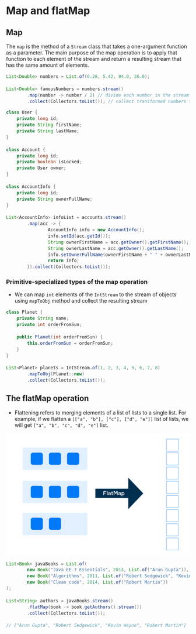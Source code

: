 # Map and flatMap

## Map

The `map` is the method of a `Stream` class that takes a one-argument function as a parameter. The main purpose of the map operation is to apply that function to each element of the stream and return a resulting stream that has the same amount of elements.

```java
List<Double> numbers = List.of(6.28, 5.42, 84.0, 26.0);

List<Double> famousNumbers = numbers.stream()
        .map(number -> number / 2) // divide each number in the stream by 2
        .collect(Collectors.toList()); // collect transformed numbers to a new list
```

```java
class User {
    private long id;
    private String firstName;
    private String lastName;
}

class Account {
    private long id;
    private boolean isLocked;
    private User owner;
}

class AccountInfo {
    private long id;
    private String ownerFullName;
}

List<AccountInfo> infoList = accounts.stream()
        .map(acc -> {
                AccountInfo info = new AccountInfo();
                info.setId(acc.getId());
                String ownerFirstName = acc.getOwner().getFirstName();
                String ownerLastName = acc.getOwner().getLastName();
                info.setOwnerFullName(ownerFirstName + " " + ownerLastName);
                return info;
        }).collect(Collectors.toList());
```

### Primitive-specialized types of the map operation

- We can map `int` elements of the `IntStream` to the stream of objects using `mapToObj` method and collect the resulting stream

```java
class Planet {
    private String name;
    private int orderFromSun;

    public Planet(int orderFromSun) {
        this.orderFromSun = orderFromSun;
    }
}

List<Planet> planets = IntStream.of(1, 2, 3, 4, 5, 6, 7, 8)
        .mapToObj(Planet::new)
        .collect(Collectors.toList());
```

## The flatMap operation

- Flattening refers to merging elements of a list of lists to a single list. For example, if we flatten a `[["a", "b"], ["c"], ["d", "e"]]` list of lists, we will get `["a", "b", "c", "d", "e"]` list.

![Map and FlatMap](assets/map-flatmap.png)

```java
List<Book> javaBooks = List.of(
        new Book("Java EE 7 Essentials", 2013, List.of("Arun Gupta")),
        new Book("Algorithms", 2011, List.of("Robert Sedgewick", "Kevin Wayne")),
        new Book("Clean code", 2014, List.of("Robert Martin"))
);

List<String> authors = javaBooks.stream()
        .flatMap(book -> book.getAuthors().stream())
        .collect(Collectors.toList());

// ["Arun Gupta", "Robert Sedgewick", "Kevin Wayne", "Robert Martin"]
```